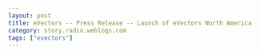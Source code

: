 ```yaml
---
layout: post
title: eVectors -- Press Release -- Launch of eVectors North America
category: story.radio.weblogs.com
tags: ["evectors"]
---
```

<head>
<meta http-equiv="Content-Type" content="text/html; charset=UTF-8">
    <meta http-equiv="Expires" content="Mon, 01 Jan 1990 01:00:00 GMT">
    <title>eVectors :: Press Release :: Launch of eVectors North America</title>
    <style type="text/css">
      body {
        margin-top: 0px;
        margin-left: 0px;
        margin-right: 0px;
        margin-bottom: 0px;
        }

      body, td, p {
        font-family: verdana, sans-serif;
        font-size: 90%;
        }

      h2 { 
        font-family: Verdana, Arial, Helvetica, sans-serif; font-size: 24px; font-weight: bold
        }
      .header {
        font-family: Verdana, Arial, Helvetica, sans-serif; font-size: 40px; font-weight: bold
        }
      .realsmall {
        font-family: Verdana, Arial, Helvetica, sans-serif; font-size: 9px;
        }
      .small {
        font-family: Verdana, Arial, Helvetica, sans-serif; font-size: 10px;
        }
      </style>
    </head>

| 

 |

| ![](http://radio.weblogs.com/0103807/images/trans60x60.gif)  
 | Last updated: 7/18/2002; 5:43:16 AM  
 | ![](http://radio.weblogs.com/0103807/images/trans60x60.gif) |

| ![](http://radio.weblogs.com/0103807/images/trans60x1.gif)  
 | 

<font size="+3"><b><a href="http://radio.weblogs.com/0103807/" style="color:black; text-decoration:none">The FuzzyBlog!</a></b></font>  
_Marketing 101. Consulting 101. PHP Consulting. Random geeky stuff. I Blog Therefore I Am._

<font size="+1"><b>eVectors :: Press Release :: Launch of eVectors North America</b></font>

<center>
<h2>Evectors, Srl, Announces North American Division</h2>
<br>
<h4>Evectors, Srl, an Italian Content Management Vendor Forms North American Subsidiary to Launch IdeaTools a Leading Content Management System</h4>
</center>

* * *

**Trieste, Italy / Belmont, MA. -- July 18, 2002 --** Taking a large step forward, a leading Italian software company, Evectors Srl, today announced the formal opening of their new North American division, eVectors North America.&nbsp; Evectors is a 10 year old Italian software and services company focused on web content management software and design, consulting and application development services.&nbsp; With the formal launch of a new North American division, eVectors is now able to offer their award winning product and services, IdeaTools, to a much larger audience.

#### Evectors IdeaTools: a Scalable Content Management Solution

Evectors originated as a multimedia developer and creator of websites in the early 1990s.&nbsp; Over time, as customer needs coalesced around a common set of themes, eVectors made a strategic decision to enter the software business by developing a content management platform, IdeaTools.&nbsp; Since that early point, IdeaTools has evolved into a robust, scalable content management solution, now at version 2.5 and in use on over 160 different web sites.&nbsp; Organizations using IdeaTools range from Pharmacia, the largest pharmaceutical company in the world right down to individual merchants such as Active-Software an Italian eCommerce site that sells software over the Internet.&nbsp; Key features include:

- Complete operation of all features using a web browser from any desktop in the world - no complicated software to install and no need for obscure scripting languages 
- Support for integrated intranet / extranet sites using one product, one content database and one security architecture 
- Discussion groups 
- Full support for even cutting edge web features such as XSLT, RSS and XML 
- An underlying object database that manages all content 
- A powerful theme system 
- Content Versioning Support 
- Integral News Aggregator

#### Expansion: Even in Bad Economic Times

Given the current economic climate, many companies are focusing on cutting expenses and not even trying to expand.&nbsp; Whena asked about this, Paolo Valdemerin, the founder and CEO of Evectors commented:

> _It's certainly true that we aren't in the best times for expansion but I and my board of directors made the decision that our product offers compelling advantages for all companies -- even in bad times so the expansion made sense.&nbsp; The powerful templating and site creation features in IdeaTools can help companies create web sites more efficiently -- and at a fraction of the time and cost of competing products.&nbsp; We think that even in a down market, particularly in a down market, this is a compelling reason to purchase._
#### Blogging and How it Affects Business Partnerships

Perhaps the most interesting aspect of the eVectors expansion is that it grew out of the blogging world -- and is occurring approximately 6 to 9 months earlier than planned.&nbsp; Here's what happened from the perspective of J. Scott Johnson, VP of Marketing for North America:

> _Paolo and I are both regular bloggers and two of the most successful bloggers within our blogging community ([metrics](http://subhonker6.userland.com/rcsPublic/ranking) - Scott is "FuzzyBlog" and Paolo is "Paolo's Weblog").&nbsp; We met through our mutual blogs as we write on similar subjects.&nbsp; After a number of online discussions and cross linking, Paolo approached me about taking charge of the North American expansion.&nbsp; One week later, I and our VP of Business Development, were on a plane to Italy.&nbsp; The most interesting aspect of this is that we did it sight unseen, no personal interaction at all and without having discussed compensation.&nbsp; That's the level of trust that blogging inspires.&nbsp; Compare this with traditional approaches to finding staff, recruiting and creating a subsidiary._
#### About Evectors North America

Evectors North America is operated on J. Scott Johnson, VP of Marketing and Gretchen Cahaly, VP of Business Development:

- Scott is a multiple time entrepreneurs, ex-dot commer and the author of multiple books and articles including a co-author of the forthcoming "[Blogging Essentials](http://www.oreilly.com/catalog/essblogging/)" by [O'Reilly and Associates](http://www.oreilly.com/)
- Gretchen is also a former dot commer blah blah blah (gretch tell me what you want here)

Evectors North American is headquartered in Belmont Massachusetts and can be reached online at [www.evectors.com](http://www.evectors.com/).

* * *

**PR Contacts for Press and Analysts:**

Evectors North America or Evectors , Srl can be reached as follows:

**Who: J. Scott Johnson, VP of Marketing**  
Email: [scott@evectors.com](mailto:scott@evectors.com)  
IM 1: fuzzygroup (yahoo)  
IM 2: fuzzygroup (yahoo)  
Phone: 617 588 0613

**Who: Gretchen Cahaly, VP of Marketing**  
Email: [gretchen@evectors.com](mailto:gretchen@evectors.com)  
IM 1: gchaly (yahoo)  
IM 2: gretchenfg (yahoo)  
Phone: 617 588 0613

**Who: Paolo Valdemerin, CEO**  
Email: [paolo@evectors.com](mailto:paolo@evectors.com)  
IM 1: paolovalde (yahoo)  
Phone: 011 44

* * *

Evectors is a registered trademark of eVectors, srl.

  
  

<script language="JavaScript" type="text/javascript"><!--
	var imageUrl = "http://radio.xmlstoragesystem.com/weblogStats/count.gif";
	var imageTag = "<img src=\"" + imageUrl + "?group=radio1&usernum=103807&referer=" + escape (document.referrer) + "\" height=\"1\" width=\"1\">";
	document.write (imageTag);
	//--></script>

 | ![](http://radio.weblogs.com/0103807/images/trans60x1.gif)  
 |
| ![](http://radio.weblogs.com/0103807/images/trans60x60.gif)  
 | Copyright 2002 © The FuzzyStuff  
 | ![](http://radio.weblogs.com/0103807/images/trans60x60.gif)  
 |

